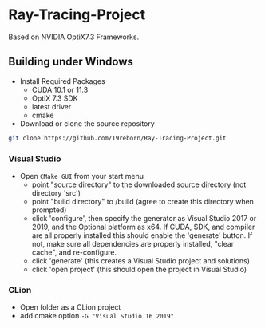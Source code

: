 # Ray-Tracing-Project
Based on NVIDIA OptiX7.3 Frameworks.

## Building under Windows

- Install Required Packages
	- CUDA 10.1 or 11.3
	- OptiX 7.3 SDK
	- latest driver
	- cmake
- Download or clone the source repository

```bash
git clone https://github.com/19reborn/Ray-Tracing-Project.git
```

### Visual Studio

- Open `CMake GUI` from your start menu
	- point "source directory" to the downloaded source directory (not directory 'src')
	- point "build directory" to <source directory>/build (agree to create this directory when prompted)
	- click 'configure', then specify the generator as Visual Studio 2017 or 2019, and the Optional platform as x64. If CUDA, SDK, and compiler are all properly installed this should enable the 'generate' button. If not, make sure all dependencies are properly installed, "clear cache", and re-configure.
	- click 'generate' (this creates a Visual Studio project and solutions)
	- click 'open project' (this should open the project in Visual Studio)

### CLion

- Open folder as a CLion project
- add cmake option `-G "Visual Studio 16 2019"`

